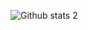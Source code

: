 
![Github stats 2](https://github-readme-stats.vercel.app/api?username=dengate&show_icons=true&theme=radical)
